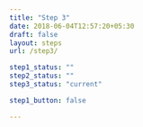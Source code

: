 ```yaml
---
title: "Step 3"
date: 2018-06-04T12:57:20+05:30
draft: false
layout: steps
url: /step3/

step1_status: ""
step2_status: ""
step3_status: "current"

step1_button: false

---
```

